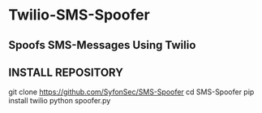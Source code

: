 # Twilio-SMS-Spoofer
Spoofs SMS-Messages Using Twilio
--------------------------------
INSTALL REPOSITORY
--------------------------------
git clone https://github.com/SyfonSec/SMS-Spoofer
cd SMS-Spoofer
pip install twilio
python spoofer.py
